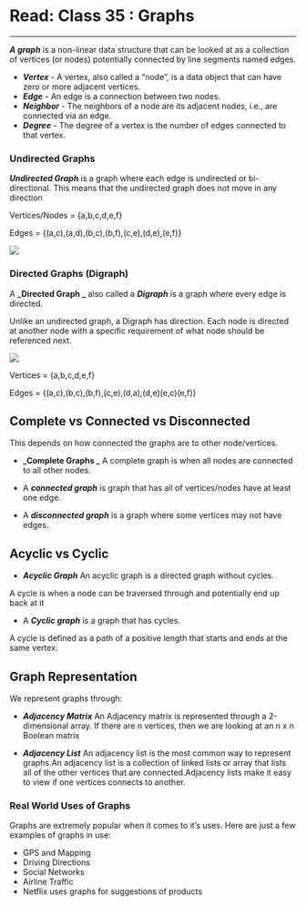 # Read: Class 35 : Graphs

---

**_A graph_** is a non-linear data structure that can be looked at as a collection of vertices (or nodes) potentially connected by line segments named edges.

- **_Vertex_** - A vertex, also called a “node”, is a data object that can have zero or more adjacent vertices.
- **_Edge_** - An edge is a connection between two nodes.
- **_Neighbor_** - The neighbors of a node are its adjacent nodes, i.e., are connected via an edge.
- **_Degree_** - The degree of a vertex is the number of edges connected to that vertex.

### Undirected Graphs

**_Undirected Graph_** is a graph where each edge is undirected or bi-directional. This means that the undirected graph does not move in any direction

Vertices/Nodes = {a,b,c,d,e,f}

Edges = {(a,c),(a,d),(b,c),(b,f),(c,e),(d,e),(e,f)}

![](https://codefellows.github.io/common_curriculum/data_structures_and_algorithms/Code_401/class-35/resources/assets/UndirectedGraph.PNG)

### Directed Graphs (Digraph)

A **_Directed Graph _** also called a **_Digraph_** is a graph where every edge is directed.

Unlike an undirected graph, a Digraph has direction. Each node is directed at another node with a specific requirement of what node should be referenced next.

![](https://codefellows.github.io/common_curriculum/data_structures_and_algorithms/Code_401/class-35/resources/assets/DirectedGraph.PNG)

Vertices = {a,b,c,d,e,f}

Edges = {(a,c),(b,c),(b,f),(c,e),(d,a),(d,e)(e,c)(e,f)}

## Complete vs Connected vs Disconnected

This depends on how connected the graphs are to other node/vertices.

- **_Complete Graphs _** A complete graph is when all nodes are connected to all other nodes.

- A **_connected graph_** is graph that has all of vertices/nodes have at least one edge.

- A **_disconnected graph_** is a graph where some vertices may not have edges.

## Acyclic vs Cyclic

- **_Acyclic Graph_** An acyclic graph is a directed graph without cycles.

A cycle is when a node can be traversed through and potentially end up back at it

- A **_Cyclic graph_** is a graph that has cycles.

A cycle is defined as a path of a positive length that starts and ends at the same vertex.

## Graph Representation

We represent graphs through:


- **_Adjacency Matrix_** An Adjacency matrix is represented through a 2-dimensional array. If there are n vertices, then we are looking at an n x n Boolean matrix

- **_Adjacency List_** An adjacency list is the most common way to represent graphs.An adjacency list is a collection of linked lists or array that lists all of the other vertices that are connected.Adjacency lists make it easy to view if one vertices connects to another.

### Real World Uses of Graphs

Graphs are extremely popular when it comes to it’s uses. Here are just a few examples of graphs in use:

- GPS and Mapping
- Driving Directions
- Social Networks
- Airline Traffic
- Netflix uses graphs for suggestions of products
